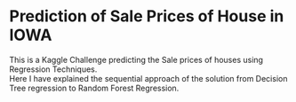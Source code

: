 # Prediction of Sale Prices of House in IOWA

This is a Kaggle Challenge predicting the Sale prices of houses using Regression Techniques.                                   
Here I have explained the sequential approach of the solution from Decision Tree regression 
to Random Forest Regression.
